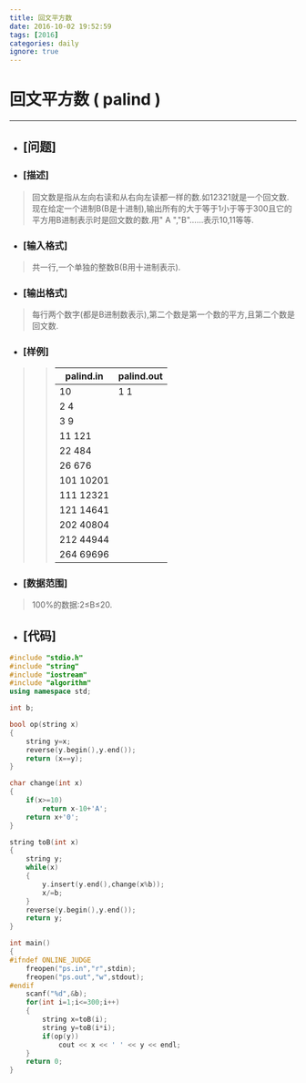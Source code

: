 ```yaml
---
title: 回文平方数
date: 2016-10-02 19:52:59
tags: [2016]
categories: daily
ignore: true
---
```

# 回文平方数 ( palind )
---
- ## [问题]

- ### [描述]
> 回文数是指从左向右读和从右向左读都一样的数.如12321就是一个回文数.
> 现在给定一个进制B(B是十进制),输出所有的大于等于1小于等于300且它的平方用B进制表示时是回文数的数.用" A ","B"……表示10,11等等.

<!--more-->

- ### [输入格式]
> 共一行,一个单独的整数B(B用十进制表示).

- ### [输出格式]
> 每行两个数字(都是B进制数表示),第二个数是第一个数的平方,且第二个数是回文数.

- ### [样例]

>> palind.in | palind.out
>> ----------|-----------
>> 10 | 1 1
>>  | 2 4
>>  | 3 9
>>  | 11 121
>>  | 22 484
>>  | 26 676
>>  | 101 10201
>>  | 111 12321
>>  | 121 14641
>>  | 202 40804
>>  | 212 44944
>>  | 264 69696

- ### [数据范围]
> 100%的数据:2≤B≤20.

- ## [代码]

```c++
#include "stdio.h"
#include "string"
#include "iostream"
#include "algorithm"
using namespace std;

int b;

bool op(string x)
{
    string y=x;
    reverse(y.begin(),y.end());
    return (x==y);
}

char change(int x)
{
    if(x>=10)
        return x-10+'A';
    return x+'0';
}

string toB(int x)
{
    string y;
    while(x)
    {
        y.insert(y.end(),change(x%b));
        x/=b;
    }
    reverse(y.begin(),y.end());
    return y;
}

int main()
{
#ifndef ONLINE_JUDGE
    freopen("ps.in","r",stdin);
    freopen("ps.out","w",stdout);
#endif
    scanf("%d",&b);
    for(int i=1;i<=300;i++)
    {
        string x=toB(i);
        string y=toB(i*i);
        if(op(y))
            cout << x << ' ' << y << endl;
    }
    return 0;
}
```
